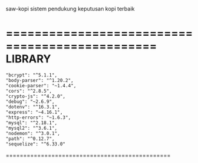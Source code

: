 saw-kopi
sistem pendukung keputusan kopi terbaik

===============================================
LIBRARY
===============================================
    "bcrypt": "^5.1.1",
    "body-parser": "^1.20.2",
    "cookie-parser": "~1.4.4",
    "cors": "^2.8.5",
    "crypto-js": "^4.2.0",
    "debug": "~2.6.9",
    "dotenv": "^16.3.1",
    "express": "~4.16.1",
    "http-errors": "~1.6.3",
    "mysql": "^2.18.1",
    "mysql2": "^3.6.1",
    "nodemon": "^3.0.1",
    "path": "^0.12.7",
    "sequelize": "^6.33.0"
===============================================